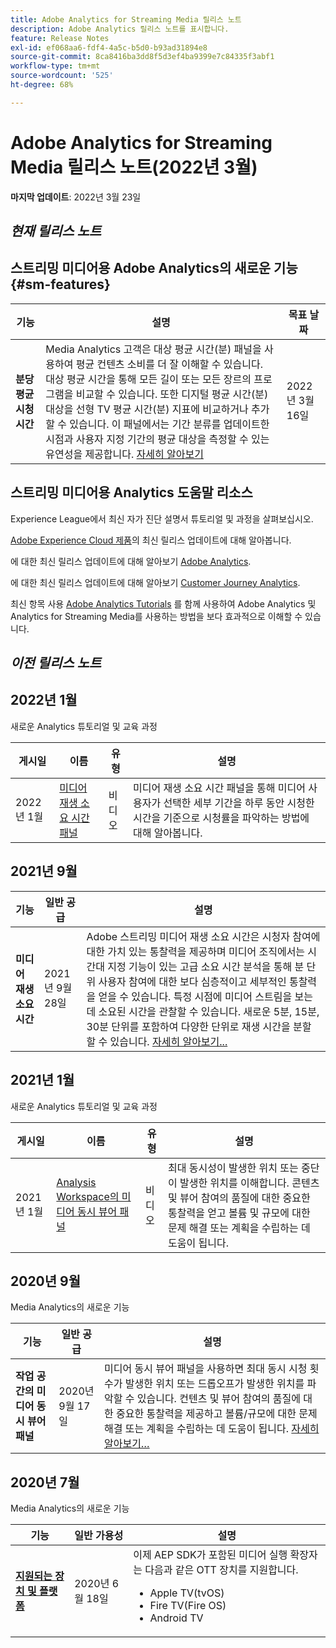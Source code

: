 ```yaml
---
title: Adobe Analytics for Streaming Media 릴리스 노트
description: Adobe Analytics 릴리스 노트를 표시합니다.
feature: Release Notes
exl-id: ef068aa6-fdf4-4a5c-b5d0-b93ad31894e8
source-git-commit: 8ca8416ba3dd8f5d3ef4ba9399e7c84335f3abf1
workflow-type: tm+mt
source-wordcount: '525'
ht-degree: 68%

---
```


# Adobe Analytics for Streaming Media 릴리스 노트(2022년 3월)

**마지막 업데이트**: 2022년 3월 23일

## *현재 릴리스 노트*

## 스트리밍 미디어용 Adobe Analytics의 새로운 기능  {#sm-features}

| 기능 | 설명 | 목표 날짜 |
| ----------- | ---------- | ------- |
| **분당 평균 시청 시간** | Media Analytics 고객은 대상 평균 시간(분) 패널을 사용하여 평균 컨텐츠 소비를 더 잘 이해할 수 있습니다. <br>대상 평균 시간을 통해 모든 길이 또는 모든 장르의 프로그램을 비교할 수 있습니다. 또한 디지털 평균 시간(분) 대상을 선형 TV 평균 시간(분) 지표에 비교하거나 추가할 수 있습니다. 이 패널에서는 기간 분류를 업데이트한 시점과 사용자 지정 기간의 평균 대상을 측정할 수 있는 유연성을 제공합니다.  [자세히 알아보기](https://experienceleague.adobe.com/docs/media-analytics/using/media-reports/average-minute-audience.html?lang=en) | 2022년 3월 16일 |

## 스트리밍 미디어용 Analytics 도움말 리소스

Experience League에서 최신 자가 진단 설명서 튜토리얼 및 과정을 살펴보십시오.

[Adobe Experience Cloud 제품](https://business.adobe.com/products/adobe-experience-cloud-products.html)의 최신 릴리스 업데이트에 대해 알아봅니다.

에 대한 최신 릴리스 업데이트에 대해 알아보기 [Adobe Analytics](https://experienceleague.adobe.com/docs/analytics/release-notes/latest.html?lang=ko-KR).

에 대한 최신 릴리스 업데이트에 대해 알아보기 [Customer Journey Analytics](https://experienceleague.adobe.com/docs/analytics-platform/using/releases/latest.html?lang=ko-KR).

최신 항목 사용 [Adobe Analytics Tutorials](https://experienceleague.adobe.com/docs/analytics-learn/tutorials/overview.html?lang=en) 를 함께 사용하여 Adobe Analytics 및 Analytics for Streaming Media를 사용하는 방법을 보다 효과적으로 이해할 수 있습니다.

## *이전 릴리스 노트*

## 2022년 1월

새로운 Analytics 튜토리얼 및 교육 과정

| 게시일 | 이름 | 유형 | 설명 |
| ----------- | ---------- | ---------- | --------- |
| 2022년 1월 | [미디어 재생 소요 시간 패널](https://experienceleague.adobe.com/docs/analytics-learn/tutorials/media-analytics/measuring-media-analytics/media-playback-time-spent-panel.html?lang=en) | 비디오 | 미디어 재생 소요 시간 패널을 통해 미디어 사용자가 선택한 세부 기간을 하루 동안 시청한 시간을 기준으로 시청률을 파악하는 방법에 대해 알아봅니다. |

## 2021년 9월

| 기능 | 일반 공급 | 설명 |
| ----------- | ---------- | -------------- |
| **미디어 재생 소요 시간** | 2021년 9월 28일 | Adobe 스트리밍 미디어 재생 소요 시간은 시청자 참여에 대한 가치 있는 통찰력을 제공하며 미디어 조직에서는 시간대 지정 기능이 있는 고급 소요 시간 분석을 통해 분 단위 사용자 참여에 대한 보다 심층적이고 세부적인 통찰력을 얻을 수 있습니다. 특정 시점에 미디어 스트림을 보는 데 소요된 시간을 관찰할 수 있습니다. 새로운 5분, 15분, 30분 단위를 포함하여 다양한 단위로 재생 시간을 분할할 수 있습니다. [자세히 알아보기...](/help/media-reports/media-workspace-panels/media-playback-time-spent.md) |

## 2021년 1월

새로운 Analytics 튜토리얼 및 교육 과정

| 게시일 | 이름 | 유형 | 설명 |
| ----------- | ---------- | ---------- | --------- |
| 2021년 1월 | [Analysis Workspace의 미디어 동시 뷰어 패널](https://experienceleague.adobe.com/docs/analytics-learn/tutorials/analysis-workspace/using-panels/media-concurrent-viewers-panel-in-analysis-workspace.html?lang=ko#analysis-workspace) | 비디오 | 최대 동시성이 발생한 위치 또는 중단이 발생한 위치를 이해합니다. 콘텐츠 및 뷰어 참여의 품질에 대한 중요한 통찰력을 얻고 볼륨 및 규모에 대한 문제 해결 또는 계획을 수립하는 데 도움이 됩니다. |


## 2020년 9월

Media Analytics의 새로운 기능

| 기능 | 일반 공급 | 설명 |
| -------- | -------------------- | ----------- |
| **작업 공간의 미디어 동시 뷰어 패널** | 2020년 9월 17일 | 미디어 동시 뷰어 패널을 사용하면 최대 동시 시청 횟수가 발생한 위치 또는 드롭오프가 발생한 위치를 파악할 수 있습니다. 컨텐츠 및 뷰어 참여의 품질에 대한 중요한 통찰력을 제공하고 볼륨/규모에 대한 문제 해결 또는 계획을 수립하는 데 도움이 됩니다. [자세히 알아보기…](/help/media-reports/media-workspace-panels/media-concurrent-viewers.md) |


## 2020년 7월

Media Analytics의 새로운 기능

| 기능 | 일반 가용성 | 설명 |
| -------- | -------------------- | ----------- |
| [**지원되는 장치 및 플랫폼**](https://experienceleague.adobe.com/docs/media-analytics/using/supported-devices.html?lang=en) | 2020년 6월 18일 | 이제 AEP SDK가 포함된 미디어 실행 확장자는 다음과 같은 OTT 장치를 지원합니다. <div><ul><li>Apple TV(tvOS)</li><li>Fire TV(Fire OS)</li><li>Android TV</li></ul></div> |



<!-- ## Important notices for [!DNL Analytics] administrators

**Updated on March 3, 2022**

| Notice | Date Added or Updated  | Description |
| ----------- | ---------- | ---------- |
| description | date | description |
| description | date | description |
| description | date | description |
| description | date | description | -->
